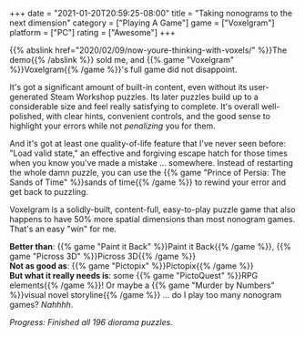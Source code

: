 +++
date = "2021-01-20T20:59:25-08:00"
title = "Taking nonograms to the next dimension"
category = ["Playing A Game"]
game = ["Voxelgram"]
platform = ["PC"]
rating = ["Awesome"]
+++

{{% abslink href="2020/02/09/now-youre-thinking-with-voxels/" %}}The demo{{% /abslink %}} sold me, and {{% game "Voxelgram" %}}Voxelgram{{% /game %}}'s full game did not disappoint.

It's got a significant amount of built-in content, even without its user-generated Steam Workshop puzzles.  Its later puzzles build up to a considerable size and feel really satisfying to complete.  It's overall well-polished, with clear hints, convenient controls, and the good sense to highlight your errors while not <i>penalizing</i> you for them.

And it's got at least one quality-of-life feature that I've never seen before: "Load valid state," an effective and forgiving escape hatch for those times when you know you've made a mistake ... somewhere.  Instead of restarting the whole damn puzzle, you can use the {{% game "Prince of Persia: The Sands of Time" %}}sands of time{{% /game %}} to rewind your error and get back to puzzling.

Voxelgram is a solidly-built, content-full, easy-to-play puzzle game that also happens to have 50% more spatial dimensions than most nonogram games.  That's an easy "win" for me.

<b>Better than</b>: {{% game "Paint it Back" %}}Paint it Back{{% /game %}}, {{% game "Picross 3D" %}}Picross 3D{{% /game %}}  
<b>Not as good as</b>: {{% game "Pictopix" %}}Pictopix{{% /game %}}  
<b>But what it really needs is</b>: some {{% game "PictoQuest" %}}RPG elements{{% /game %}}!  Or maybe a {{% game "Murder by Numbers" %}}visual novel storyline{{% /game %}} ... do I play too many nonogram games?  <i>Nahhhh</i>.

<i>Progress: Finished all 196 diorama puzzles.</i>
